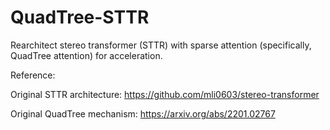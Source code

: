# QuadTree-STTR
Rearchitect stereo transformer (STTR) with sparse attention (specifically, QuadTree attention) for acceleration.

Reference:

Original STTR architecture: https://github.com/mli0603/stereo-transformer

Original QuadTree mechanism: https://arxiv.org/abs/2201.02767
